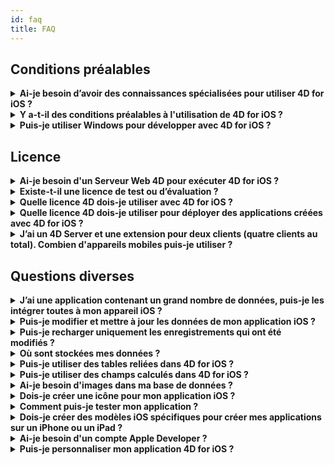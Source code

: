 ```yaml
---
id: faq
title: FAQ
---
```

## Conditions préalables

<details>
<summary>
    <strong>Ai-je besoin d’avoir des connaissances spécialisées pour utiliser 4D for iOS ?</strong>
</summary>

Avec 4D for iOS, vous pouvez facilement créer de nouveaux projets mobile directement depuis 4D, sans avoir besoin d’aucune connaissance préalable dans la création d’applications iOS natives !

L'éditeur de projet mobile a été conçu de façon à ce que 4D for iOS soit utilisé sans aucune connaissance spécifique en développement d’applications mobile.

</details>

<details>
<summary>
<strong>Y a-t-il des conditions préalables à l'utilisation de 4D for iOS ?</strong>
</summary>

4D for iOS en v17 R2 est conçu et certifié pour Xcode 9.4.1.

La prochaine version (4D v17 R3) sera certifiée pour Xcode 10/Swift 4.2 (un macOS 10.13.6 ou 10.14 est requis)

Dans le cas où vous êtes déjà passé à Xcode 10, vous pouvez télécharger Xcode 9.4.1 ici : https://developer.apple.com/download/more/

Seuls les développeurs enregistrés peuvent télécharger des démonstrations de versions via le site web Apple Developer.

Veuillez consulter [ici](prerequisites.html) la liste des conditions préalables.

</details>

<details>
<summary>
<strong>Puis-je utiliser Windows pour développer avec 4D for iOS ?</strong>
</summary>

Non. Vous devez développer sur macOS, puisque la compilation de l’application finale et l'exécution du simulateur se font à l'aide d'Xcode.

</details>

## Licence

<details>
<summary>
<strong>Ai-je besoin d'un Serveur Web 4D pour exécuter 4D for iOS ?</strong>
</summary>

Non – 4D for iOS est inclus dans 4D Server v17 R2 et dans les versions plus récentes.

</details>

<details>
<summary>
<strong>Existe-t-il une licence de test ou d’évaluation ?</strong>
</summary>

Si vous avez déjà une licence 4D Developer Pro ou 4D Server de 4D v17 R2 ou de versions plus récentes, 4D for iOS y est inclus.

Si vous n’êtes pas un partenaire 4D ou si vous ne participez pas au programme de maintenance de 4D, vous devez attendre la sortie de 4D v18.

</details>

<details>
<summary>
<strong>Quelle licence 4D dois-je utiliser avec 4D for iOS ?</strong>
</summary>

Pour développer des applications 4D for iOS, vous avez besoin d’une licence 4D Developer Pro v17 R2 (macOS).

</details>

<details>
<summary>
<strong>Quelle licence 4D dois-je utiliser pour déployer des applications créées avec 4D for iOS ?</strong>
</summary>

Vous avez besoin d’une licence 4D Server (macOS ou Windows) v17 R2 ou d'une licence plus récente pour déployer des applications 4D for iOS.

Aucune autre licence n'est nécessaire. Vos applications 4D for iOS partageront les mêmes licences que celles de 4D Remote (client).

Les clients peuvent se connecter sur des PC Mac, Windows ou sur des mobiles iPhone, tant que l'ensemble des utilisateurs simultanés sont couverts par la licence 4D Server.

Veuillez noter que vous n’êtes pas autorisé à installer votre application mobile sur un nombre d'appareils supérieur à celui des licences distantes (clientes) de 4D Server.

</details>

<details>
<summary>
<strong>J’ai un 4D Server et une extension pour deux clients (quatre clients au total). Combien d'appareils mobiles puis-je utiliser ?</strong>
</summary>

Vous pouvez utiliser jusqu'à quatre appareils mobiles.

</details>

## Questions diverses

<details>
<summary>
<strong>J’ai une application contenant un grand nombre de données, puis-je les intégrer toutes à mon appareil iOS ?</strong>
</summary>

4D for iOs vous permet d’intégrer un maximum de 10 000 enregistrements dans votre application.

Pour l’instant, la meilleure façon de traiter de grandes quantités de données consiste à créer une table intermédiaire et à filtrer les résultats que vous souhaitez afficher.

Les prochaines versions de 4D for iOS incluront un moyen d’appliquer des filtres afin que seule l’information requise s'affiche.

</details>

<details>
<summary>
<strong>Puis-je modifier et mettre à jour les données de mon application iOS ?</strong>
</summary>

Pour l’instant, 4D for iOS vous permet de créer des applications en lecture seule.

Les prochaines versions vous permettront d’ajouter et de modifier vos enregistrements directement à partir de votre application iOS et de synchroniser vos données avec le serveur.

</details>

<details>
<summary>
<strong>Puis-je recharger uniquement les enregistrements qui ont été modifiés ?</strong>
</summary>

Lorsque vous rechargez vos données, toutes vos données sont téléchargées pour remplacer les données existantes.

La synchronisation incrémentielle sera prévue dans une prochaine version.

</details>

<details>
<summary>
<strong>Où sont stockées mes données ?</strong>
</summary>

Vos données sont stockées localement sur vos appareils iOS. Cela vous permettra d'accéder à vos données en mode hors ligne.

</details>

<details>
<summary>
<strong>Puis-je utiliser des tables reliées dans 4D for iOS ?</strong>
</summary>

Conscients de votre utilisation fréquente des tables reliées pour vos applications commerciales, nous travaillons sur l'accessibilité des tables reliées pour une prochaine version de 4D for iOS.

</details>

<details>
<summary>
<strong>Puis-je utiliser des champs calculés dans 4D for iOS ?</strong>
</summary>

Vous avez la possibilité de créer des champs pré-calculés dans 4D et de les publier depuis la [section Structure](structure.html) dans l'éditeur de projet de 4D for iOS.

</details>

<details>
<summary>
<strong>Ai-je besoin d'images dans ma base de données ?</strong>
</summary>

Les images ne sont pas obligatoires, mais nous vous recommandons d'en utiliser pour garantir la meilleure expérience utilisateur.

4D for iOS offre une variété de modèles de [formulaires Liste](list-form-templates.html) et de [formulaires détaillés](detail-form-templates.html). Avec sou sans images, avec graphiques, etc.

</details>

<details>
<summary>
<strong>Dois-je créer une icône pour mon application iOS ?</strong>
</summary>

Il est fortement recommandé d'avoir une icône pour votre application 4D for iOS. Si vous n'en avez pas, l'icône par défaut (le logo 4D) sera affichée.

Si vous possédez déjà une icône pour votre application 4D, vous pouvez la glisser-déposer directement dans la zone consacrée à l'icône dans la section [Général](general.html) de l'éditeur de projet.

</details>

<details>
<summary>
<strong>Comment puis-je tester mon application ?</strong>
</summary>

4D for iOS vous permet de tester vos applications dans le [Simulateur](simulator.html) et/ou directement dans l'[appareil](install-device.html) iOS (iPhone et iPad).

</details>

<details>
<summary>
<strong>Dois-je créer des modèles iOS spécifiques pour créer mes applications sur un iPhone ou un iPad ?</strong>
</summary>

Tous les modèles disponibles dans 4D for iOS sont optimisés pour l'iPhone. Ils fonctionnent également parfaitement sur les iPad.

</details>

<details>
<summary>
     <strong>Ai-je besoin d'un compte Apple Developer ?</strong>
</summary>

Pour tester votre application sur un appareil iOS, vous devez créer au moins un [compte Apple Developer gratuit](free-developer-account.html).

Pour déployer une application 4D for iOS, vous devez adhérer au [Apple Developer Enterprise Program](register-apple-developer-enterprise-program.html) (pour un déploiement interne) ou au [Apple Developer Program](register-apple-developer-program-organization.html) (pour un déploiement sur App Store).

</details>

<details>
<summary>
<strong>Puis-je personnaliser mon application 4D for iOS ?</strong>
</summary>

4D for iOS génère un véritable projet Xcode que vous pouvez [ouvrir et modifier](open-xcode.html) à votre guise.

</details>